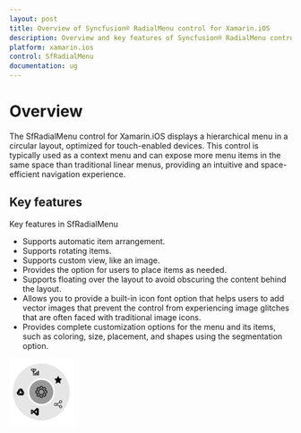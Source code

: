 ```yaml
---
layout: post
title: Overview of Syncfusion® RadialMenu control for Xamarin.iOS
description: Overview and key features of Syncfusion® RadialMenu control for Xamarin.iOS applications
platform: xamarin.ios
control: SfRadialMenu
documentation: ug
---
```


# Overview

The SfRadialMenu control for Xamarin.iOS displays a hierarchical menu in a circular layout, optimized for touch-enabled devices. This control is typically used as a context menu and can expose more menu items in the same space than traditional linear menus, providing an intuitive and space-efficient navigation experience.

## Key features

Key features in SfRadialMenu

* Supports automatic item arrangement. 
* Supports rotating items.
* Supports custom view, like an image.
* Provides the option for users to place items as needed.
* Supports floating over the layout to avoid obscuring the content behind the layout.
* Allows you to provide a built-in icon font option that helps users to add vector images that prevent the control from experiencing image glitches that are often faced with traditional image icons.
* Provides complete customization options for the menu and its items, such as coloring, size, placement, and shapes using the segmentation option.

![OverView of SfRadialMenu](images/overview.png)
